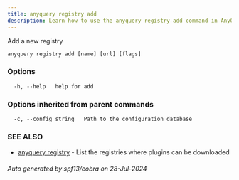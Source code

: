 ```yaml
---
title: anyquery registry add
description: Learn how to use the anyquery registry add command in AnyQuery.
---
```


Add a new registry

```
anyquery registry add [name] [url] [flags]
```

### Options

```
  -h, --help   help for add
```

### Options inherited from parent commands

```
  -c, --config string   Path to the configuration database
```

### SEE ALSO

* [anyquery registry](anyquery_registry.md)	 - List the registries where plugins can be downloaded

###### Auto generated by spf13/cobra on 28-Jul-2024
